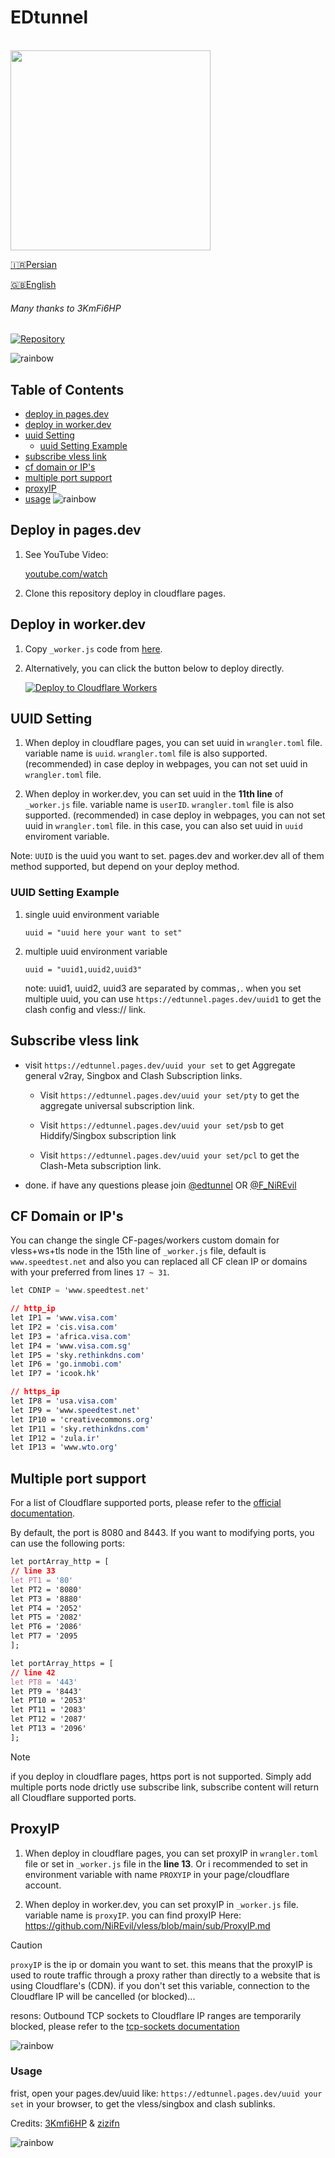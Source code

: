 # EDtunnel

<p align="left">
  <br><img src="https://github.com/NiREvil/Emotional-Damage/assets/126243832/66c9bdfb-9e74-4a91-a7d3-9a180450c690" width="320px">
</p>

[🇮🇷Persian](README.fa.md)  


[🇬🇧English](README.md)


###### Many thanks to 3KmFi6HP
[![Repository](https://img.shields.io/badge/View%20on-GitHub-blue.svg)](https://github.com/3Kmfi6HP/EDtunnel)

![rainbow](https://github.com/NiREvil/vless/assets/126243832/1aca7f5d-6495-44b7-aced-072bae52f256)


## Table of Contents
- [deploy in pages.dev](#Deploy-in-pages.dev)
- [deploy in worker.dev](#Deploy-in-worker.dev)
- [uuid Setting](#UUID-Setting)
  - [uuid Setting Example](#UUID-Setting-Example)
- [subscribe vless link](#Subscribe-vless-link)
- [cf domain or IP's](#CF_Domain_or_IP's)
- [multiple port support](#Multiple-port-support)
- [proxyIP](#ProxyIP)
- [usage](#Usage)
![rainbow](https://github.com/NiREvil/vless/assets/126243832/1aca7f5d-6495-44b7-aced-072bae52f256)

## Deploy in pages.dev

1. See YouTube Video:

   [youtube.com/watch](https://www.youtube.com/watch?v=8I-yTNHB0aw)

2. Clone this repository deploy in cloudflare pages.

## Deploy in worker.dev

1. Copy `_worker.js` code from [here](_worker.js).

2. Alternatively, you can click the button below to deploy directly.

   [![Deploy to Cloudflare Workers](https://deploy.workers.cloudflare.com/button)](https://deploy.workers.cloudflare.com/?url=https://github.com/NiREvil/Emotional-Damage)


## UUID Setting

1. When deploy in cloudflare pages, you can set uuid in `wrangler.toml` file. variable name is `uuid`. `wrangler.toml` file is also supported. (recommended) in case deploy in webpages, you can not set uuid in `wrangler.toml` file.

2. When deploy in worker.dev, you can set uuid in the __11th line__ of `_worker.js` file. variable name is `userID`. `wrangler.toml` file is also supported. (recommended) in case deploy in webpages, you can not set uuid in `wrangler.toml` file. in this case, you can also set uuid in `uuid` enviroment variable.

Note: `UUID` is the uuid you want to set. pages.dev and worker.dev all of them method supported, but depend on your deploy method.


### UUID Setting Example

1. single uuid environment variable

   ```.environment
   uuid = "uuid here your want to set"
   ```

2. multiple uuid environment variable

   ```.environment
   uuid = "uuid1,uuid2,uuid3"
   ```

   note: uuid1, uuid2, uuid3 are separated by commas`,`.
   when you set multiple uuid, you can use `https://edtunnel.pages.dev/uuid1` to get the clash config and vless:// link.


## Subscribe vless link

- visit `https://edtunnel.pages.dev/uuid your set` to get Aggregate general v2ray, Singbox and Clash Subscription links.

  - Visit `https://edtunnel.pages.dev/uuid your set/pty` to get the aggregate universal subscription link.

  - Visit `https://edtunnel.pages.dev/uuid your set/psb` to get Hiddify/Singbox subscription link

  - Visit `https://edtunnel.pages.dev/uuid your set/pcl` to get the Clash-Meta subscription link.



- done. if have any questions please join [@edtunnel](https://t.me/edtunnel)
OR
 [@F_NiREvil](https://t.me/F_NiREvil)



## CF Domain or IP's

You can change the single CF-pages/workers custom domain for vless+ws+tls node in the 15th line of `_worker.js` file, default is `www.speedtest.net`
and also you can replaced all CF clean IP or domains with your preferred from lines `17 ~ 31`.

```POV-Ray SDL
let CDNIP = 'www.speedtest.net'
```

```CSS
// http_ip
let IP1 = 'www.visa.com'
let IP2 = 'cis.visa.com'
let IP3 = 'africa.visa.com'
let IP4 = 'www.visa.com.sg'
let IP5 = 'sky.rethinkdns.com'
let IP6 = 'go.inmobi.com'
let IP7 = 'icook.hk'

// https_ip
let IP8 = 'usa.visa.com'
let IP9 = 'www.speedtest.net'
let IP10 = 'creativecommons.org'
let IP11 = 'sky.rethinkdns.com'
let IP12 = 'zula.ir'
let IP13 = 'www.wto.org'
```


## Multiple port support

For a list of Cloudflare supported ports, please refer to the [official documentation](https://developers.cloudflare.com/cloudflare-one/connections/connect-apps/ports).

By default, the port is 8080 and 8443. If you want to modifying ports, you can use the following ports:


```CSS
let portArray_http = [
// line 33
let PT1 = '80'
let PT2 = '8080'
let PT3 = '8880'
let PT4 = '2052'
let PT5 = '2082'
let PT6 = '2086'
let PT7 = '2095
];

let portArray_https = [
// line 42 
let PT8 = '443'
let PT9 = '8443'
let PT10 = '2053'
let PT11 = '2083'
let PT12 = '2087'
let PT13 = '2096'
];
```

> [!NOTE]
> if you deploy in cloudflare pages, https port is not supported. Simply add multiple ports node drictly use subscribe link,
> subscribe content will return all Cloudflare supported ports.



## ProxyIP

1. When deploy in cloudflare pages, you can set proxyIP in `wrangler.toml` file or set in `_worker.js` file in the __line 13__.  Or i recommended to set in environment variable with name `PROXYIP` in your page/cloudflare account.

2. When deploy in worker.dev, you can set proxyIP in `_worker.js` file. variable name is `proxyIP`.
you can find proxyIP Here: https://github.com/NiREvil/vless/blob/main/sub/ProxyIP.md


> [!CAUTION]
>  `proxyIP` is the ip or domain you want to set. this means that the proxyIP is used to route traffic through a proxy rather than directly to a website that is using Cloudflare's (CDN). if you don't set this variable, connection to the Cloudflare IP will be cancelled (or blocked)...
>
> resons: Outbound TCP sockets to Cloudflare IP ranges are temporarily blocked, please refer to the [tcp-sockets documentation](https://developers.cloudflare.com/workers/runtime-apis/tcp-sockets/#considerations)


![rainbow](https://github.com/NiREvil/vless/assets/126243832/1aca7f5d-6495-44b7-aced-072bae52f256)


### Usage

frist, open your pages.dev/uuid like: `https://edtunnel.pages.dev/uuid your set` in your browser, to get the vless/singbox and clash sublinks.

Credits: [3Kmfi6HP](https://github.com/3Kmfi6HP/EDtunnel)  &  [zizifn](https://github.com/zizifn/edgetunnel)

![rainbow](https://github.com/NiREvil/vless/assets/126243832/1aca7f5d-6495-44b7-aced-072bae52f256)
